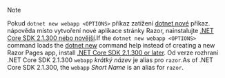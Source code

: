> [!NOTE]
> <span data-ttu-id="8df76-101">Pokud `dotnet new webapp <OPTIONS>` příkaz zatížení [dotnet nové](/dotnet/core/tools/dotnet-new) příkaz. nápověda místo vytvoření nové aplikace stránky Razor, nainstalujte [.NET Core SDK 2.1.300 nebo novější](https://www.microsoft.com/net/download/archives).</span><span class="sxs-lookup"><span data-stu-id="8df76-101">If the `dotnet new webapp <OPTIONS>` command loads the [dotnet new](/dotnet/core/tools/dotnet-new) command help instead of creating a new Razor Pages app, install [.NET Core SDK 2.1.300 or later](https://www.microsoft.com/net/download/archives).</span></span> <span data-ttu-id="8df76-102">Od verze rozhraní .NET Core SDK 2.1.300 `webapp` *krátký název* je alias pro `razor`.</span><span class="sxs-lookup"><span data-stu-id="8df76-102">As of .NET Core SDK 2.1.300, the `webapp` *Short Name* is an alias for `razor`.</span></span>
